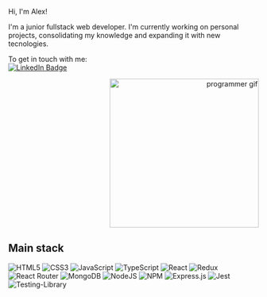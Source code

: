Hi, I'm Alex!

<div id="header">
  <div align="left">
    <p>
    I'm a junior fullstack web developer. I'm currently working on personal projects, consolidating my knowledge and expanding it with new tecnologies.
    </p>
    <p>
      To get in touch with me:
      <br />
        <a href="https://www.linkedin.com/in/alexcaldasaixarch/">
          <img src="https://img.shields.io/badge/LinkedIn-blue?style=for-the-badge&logo=linkedin&logoColor=white" alt="LinkedIn Badge"/>
        </a>
    </p>
  </div>
  <div align="right">
    <img src="https://media3.giphy.com/media/765ccrAiB0g9z6EApL/giphy.gif?cid=790b7611a879a08fcb1743b7033ae0977fe66a773c8e19ac&rid=giphy.gif&ct=g" width="300" alt="programmer gif">
  </div>
</div>

## Main stack 

![HTML5](https://img.shields.io/badge/html5-%23E34F26.svg?style=for-the-badge&logo=html5&logoColor=white)
![CSS3](https://img.shields.io/badge/css3-%231572B6.svg?style=for-the-badge&logo=css3&logoColor=white)
![JavaScript](https://img.shields.io/badge/javascript-%23323330.svg?style=for-the-badge&logo=javascript&logoColor=%23F7DF1E)
![TypeScript](https://img.shields.io/badge/typescript-%23007ACC.svg?style=for-the-badge&logo=typescript&logoColor=white)
![React](https://img.shields.io/badge/react-%2320232a.svg?style=for-the-badge&logo=react&logoColor=%2361DAFB)
![Redux](https://img.shields.io/badge/redux-%23593d88.svg?style=for-the-badge&logo=redux&logoColor=white)
![React Router](https://img.shields.io/badge/React_Router-CA4245?style=for-the-badge&logo=react-router&logoColor=white)
![MongoDB](https://img.shields.io/badge/MongoDB-%234ea94b.svg?style=for-the-badge&logo=mongodb&logoColor=white)
![NodeJS](https://img.shields.io/badge/node.js-6DA55F?style=for-the-badge&logo=node.js&logoColor=white)
![NPM](https://img.shields.io/badge/NPM-%23000000.svg?style=for-the-badge&logo=npm&logoColor=white)
![Express.js](https://img.shields.io/badge/express.js-%23404d59.svg?style=for-the-badge&logo=express&logoColor=%2361DAFB)
![Jest](https://img.shields.io/badge/-jest-%23C21325?style=for-the-badge&logo=jest&logoColor=white)
![Testing-Library](https://img.shields.io/badge/-TestingLibrary-%23E33332?style=for-the-badge&logo=testing-library&logoColor=white)
